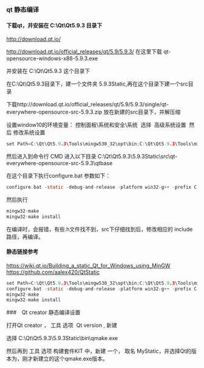 ### qt 静态编译

#### 下载qt，并安装在 C:\Qt\Qt5.9.3 目录下
http://download.qt.io/

http://download.qt.io/official_releases/qt/5.9/5.9.3/
在这里下载 
qt-opensource-windows-x86-5.9.3.exe

并安装在 C:\Qt\Qt5.9.3 这个目录下

在C:\Qt\Qt5.9.3目录下，建一个文件夹 5.9.3Static,再在这个目录下建一个src目录

下载http://download.qt.io/official_releases/qt/5.9/5.9.3/single/qt-everywhere-opensource-src-5.9.3.zip
放在新建的src目录下，并解压缩

设置window10的环境变量：
控制面板\系统和安全\系统  选择  高级系统设置  然后 修改系统设置 
```c
set Path=C:\Qt\Qt5.9.3\Tools\mingw530_32\opt\bin;C:\Qt\Qt5.9.3\Tools\mingw530_32\bin
```
然后进入到命令行 CMD
进入以下目录 C:\Qt\Qt5.9.3\5.9.3Static\src\qt-everywhere-opensource-src-5.9.3\qtbase

在这个目录下执行configure.bat 参数如下：
```c
configure.bat -static -debug-and-release -platform win32-g++ -prefix C:\Qt\Qt5.9.3\5.9.3Static  -qt-zlib -qt-pcre -qt-libpng -qt-libjpeg -qt-freetype -opengl desktop -no-openssl  -opensource -confirm-license  -make libs -nomake tools -nomake examples -nomake tests
```
然后执行
```c
mingw32-make
mingw32-make install
```
在编译时，会报错，有些.h文件找不到，src下仔细找到后，修改相应的 include路径，再编译。

#### 静态链接参考
https://wiki.qt.io/Building_a_static_Qt_for_Windows_using_MinGW
https://github.com/aalex420/QtStatic


```c
set Path=C:\Qt\Qt5.9.3\Tools\mingw530_32\opt\bin;C:\Qt\Qt5.9.3\Tools\mingw530_32\bin
configure.bat -static -debug-and-release -platform win32-g++ -prefix C:\Qt\Qt5.9.3\5.9.3Static  -qt-zlib -qt-pcre -qt-libpng -qt-libjpeg -qt-freetype -opengl desktop -no-openssl  -opensource -confirm-license  -make libs -nomake tools -nomake examples -nomake tests
mingw32-make
mingw32-make install
```

###　Qt creator 静态编译设置

打开Qt creator ， 工具 选项  Qt version  , 新建

选择 C:\Qt\Qt5.9.3\5.9.3Static\bin\qmake.exe

然后再到 工具 选项 构建套件KIT 中，新建 一个， 取名 MyStatic，并选择Qt的版本为，刚才新建立的这个qmake.exe版本。


